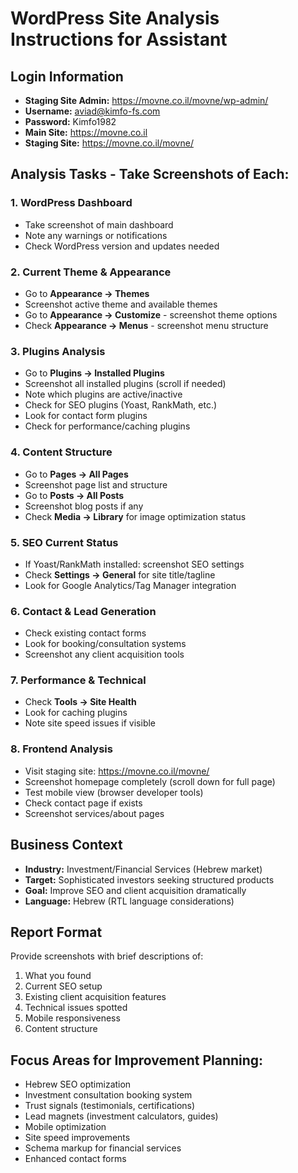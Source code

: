 # WordPress Site Analysis Instructions for Assistant

## Login Information
- **Staging Site Admin:** https://movne.co.il/movne/wp-admin/
- **Username:** aviad@kimfo-fs.com
- **Password:** Kimfo1982
- **Main Site:** https://movne.co.il
- **Staging Site:** https://movne.co.il/movne/

## Analysis Tasks - Take Screenshots of Each:

### 1. WordPress Dashboard
- Take screenshot of main dashboard
- Note any warnings or notifications
- Check WordPress version and updates needed

### 2. Current Theme & Appearance
- Go to **Appearance → Themes**
- Screenshot active theme and available themes
- Go to **Appearance → Customize** - screenshot theme options
- Check **Appearance → Menus** - screenshot menu structure

### 3. Plugins Analysis
- Go to **Plugins → Installed Plugins**
- Screenshot all installed plugins (scroll if needed)
- Note which plugins are active/inactive
- Check for SEO plugins (Yoast, RankMath, etc.)
- Look for contact form plugins
- Check for performance/caching plugins

### 4. Content Structure
- Go to **Pages → All Pages**
- Screenshot page list and structure
- Go to **Posts → All Posts** 
- Screenshot blog posts if any
- Check **Media → Library** for image optimization status

### 5. SEO Current Status
- If Yoast/RankMath installed: screenshot SEO settings
- Check **Settings → General** for site title/tagline
- Look for Google Analytics/Tag Manager integration

### 6. Contact & Lead Generation
- Check existing contact forms
- Look for booking/consultation systems
- Screenshot any client acquisition tools

### 7. Performance & Technical
- Check **Tools → Site Health** 
- Look for caching plugins
- Note site speed issues if visible

### 8. Frontend Analysis
- Visit staging site: https://movne.co.il/movne/
- Screenshot homepage completely (scroll down for full page)
- Test mobile view (browser developer tools)
- Check contact page if exists
- Screenshot services/about pages

## Business Context
- **Industry:** Investment/Financial Services (Hebrew market)
- **Target:** Sophisticated investors seeking structured products
- **Goal:** Improve SEO and client acquisition dramatically
- **Language:** Hebrew (RTL language considerations)

## Report Format
Provide screenshots with brief descriptions of:
1. What you found
2. Current SEO setup
3. Existing client acquisition features
4. Technical issues spotted
5. Mobile responsiveness
6. Content structure

## Focus Areas for Improvement Planning:
- Hebrew SEO optimization
- Investment consultation booking system
- Trust signals (testimonials, certifications)
- Lead magnets (investment calculators, guides)
- Mobile optimization
- Site speed improvements
- Schema markup for financial services
- Enhanced contact forms